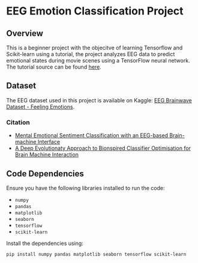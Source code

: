 # EEG Emotion Classification Project

## Overview

This is a beginner project with the objecitve of learning Tensorflow and Scikit-learn using a tutorial, the project analyzes EEG data to predict emotional states during movie scenes using a TensorFlow neural network. The tutorial source can be found [here](https://www.youtube.com/watch?v=IAQdqaoHrfE).

## Dataset

The EEG dataset used in this project is available on Kaggle: [EEG Brainwave Dataset - Feeling Emotions](https://www.kaggle.com/datasets/birdy654/eeg-brainwave-dataset-feeling-emotions/data).
### Citation


- [Mental Emotional Sentiment Classification with an EEG-based Brain-machine Interface](https://www.researchgate.net/publication/329403546_Mental_Emotional_Sentiment_Classification_with_an_EEG-based_Brain-machine_Interface)
- [A Deep Evolutionaty Approach to Bionspired Classifier Optimisation for Brain Machine Interaction](https://www.researchgate.net/publication/335173767_A_Deep_Evolutionary_Approach_to_Bioinspired_Classifier_Optimisation_for_Brain-Machine_Interaction)
  
## Code Dependencies

Ensure you have the following libraries installed to run the code:

- `numpy`
- `pandas`
- `matplotlib`
- `seaborn`
- `tensorflow`
- `scikit-learn`

Install the dependencies using:

```bash
pip install numpy pandas matplotlib seaborn tensorflow scikit-learn
